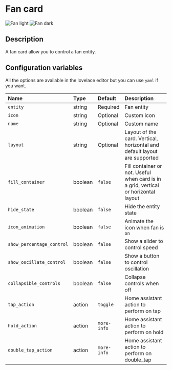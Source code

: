 # Fan card

![Fan light](../images/fan-light.png)
![Fan dark](../images/fan-dark.png)

## Description

A fan card allow you to control a fan entity.

## Configuration variables

All the options are available in the lovelace editor but you can use `yaml` if you want.

| Name                      | Type    | Default     | Description                                                                         |
| :------------------------ | :------ | :---------- | :---------------------------------------------------------------------------------- |
| `entity`                  | string  | Required    | Fan entity                                                                          |
| `icon`                    | string  | Optional    | Custom icon                                                                         |
| `name`                    | string  | Optional    | Custom name                                                                         |
| `layout`                  | string  | Optional    | Layout of the card. Vertical, horizontal and default layout are supported           |
| `fill_container`          | boolean | `false`     | Fill container or not. Useful when card is in a grid, vertical or horizontal layout |
| `hide_state`              | boolean | `false`     | Hide the entity state                                                               |
| `icon_animation`          | boolean | `false`     | Animate the icon when fan is `on`                                                   |
| `show_percentage_control` | boolean | `false`     | Show a slider to control speed                                                      |
| `show_oscillate_control`  | boolean | `false`     | Show a button to control oscillation                                                |
| `collapsible_controls`    | boolean | `false`     | Collapse controls when off                                                          |
| `tap_action`              | action  | `toggle`    | Home assistant action to perform on tap                                             |
| `hold_action`             | action  | `more-info` | Home assistant action to perform on hold                                            |
| `double_tap_action`       | action  | `more-info` | Home assistant action to perform on double_tap                                      |
